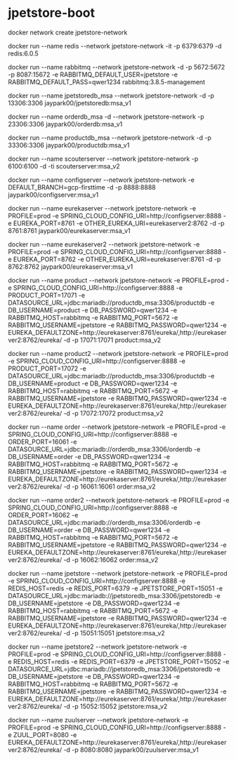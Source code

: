 # jpetstore-boot

docker network create jpetstore-network

docker run --name redis --network jpetstore-network -it -p 6379:6379 -d redis:6.0.5

docker run --name rabbitmq --network jpetstore-network -d -p 5672:5672 -p 8087:15672 -e RABBITMQ_DEFAULT_USER=jpetstore -e RABBITMQ_DEFAULT_PASS=qwer1234 rabbitmq:3.8.5-management

docker run --name jpetstoredb_msa --network jpetstore-network -d -p 13306:3306 jaypark00/jpetstoredb:msa_v1

docker run --name orderdb_msa -d --network jpetstore-network -p 23306:3306 jaypark00/orderdb:msa_v1

docker run --name productdb_msa --network jpetstore-network -d -p 33306:3306 jaypark00/productdb:msa_v1

docker run --name scouterserver --network jpetstore-network -p 6100:6100 -d -ti scouterserver:msa_v2

docker run --name configserver --network jpetstore-network -e DEFAULT_BRANCH=gcp-firsttime -d -p 8888:8888 jaypark00/configserver:msa_v1

docker run --name eurekaserver --network jpetstore-network -e PROFILE=prod -e SPRING_CLOUD_CONFIG_URI=http://configserver:8888 -e EUREKA_PORT=8761 -e OTHER_EUREKA_URI=eurekaserver2:8762 -d -p 8761:8761 jaypark00/eurekaserver:msa_v1

docker run --name eurekaserver2 --network jpetstore-network -e PROFILE=prod -e SPRING_CLOUD_CONFIG_URI=http://configserver:8888 -e EUREKA_PORT=8762 -e OTHER_EUREKA_URI=eurekaserver:8761 -d -p 8762:8762 jaypark00/eurekaserver:msa_v1

docker run --name product --network jpetstore-network -e PROFILE=prod -e SPRING_CLOUD_CONFIG_URI=http://configserver:8888 -e PRODUCT_PORT=17071 -e DATASOURCE_URL=jdbc:mariadb://productdb_msa:3306/productdb -e DB_USERNAME=product -e DB_PASSWORD=qwer1234 -e RABBITMQ_HOST=rabbitmq -e RABBITMQ_PORT=5672 -e RABBITMQ_USERNAME=jpetstore -e RABBITMQ_PASSWORD=qwer1234 -e EUREKA_DEFAULTZONE=http://eurekaserver:8761/eureka/,http://eurekaserver2:8762/eureka/ -d -p 17071:17071 product:msa_v2

docker run --name product2 --network jpetstore-network -e PROFILE=prod -e SPRING_CLOUD_CONFIG_URI=http://configserver:8888 -e PRODUCT_PORT=17072 -e DATASOURCE_URL=jdbc:mariadb://productdb_msa:3306/productdb -e DB_USERNAME=product -e DB_PASSWORD=qwer1234 -e RABBITMQ_HOST=rabbitmq -e RABBITMQ_PORT=5672 -e RABBITMQ_USERNAME=jpetstore -e RABBITMQ_PASSWORD=qwer1234 -e EUREKA_DEFAULTZONE=http://eurekaserver:8761/eureka/,http://eurekaserver2:8762/eureka/ -d -p 17072:17072 product:msa_v2

docker run --name order --network jpetstore-network -e PROFILE=prod -e SPRING_CLOUD_CONFIG_URI=http://configserver:8888 -e ORDER_PORT=16061 -e DATASOURCE_URL=jdbc:mariadb://orderdb_msa:3306/orderdb -e DB_USERNAME=order -e DB_PASSWORD=qwer1234 -e RABBITMQ_HOST=rabbitmq -e RABBITMQ_PORT=5672 -e RABBITMQ_USERNAME=jpetstore -e RABBITMQ_PASSWORD=qwer1234 -e EUREKA_DEFAULTZONE=http://eurekaserver:8761/eureka/,http://eurekaserver2:8762/eureka/ -d -p 16061:16061 order:msa_v2

docker run --name order2 --network jpetstore-network -e PROFILE=prod -e SPRING_CLOUD_CONFIG_URI=http://configserver:8888 -e ORDER_PORT=16062 -e DATASOURCE_URL=jdbc:mariadb://orderdb_msa:3306/orderdb -e DB_USERNAME=order -e DB_PASSWORD=qwer1234 -e RABBITMQ_HOST=rabbitmq -e RABBITMQ_PORT=5672 -e RABBITMQ_USERNAME=jpetstore -e RABBITMQ_PASSWORD=qwer1234 -e EUREKA_DEFAULTZONE=http://eurekaserver:8761/eureka/,http://eurekaserver2:8762/eureka/ -d -p 16062:16062 order:msa_v2

docker run --name jpetstore --network jpetstore-network -e PROFILE=prod -e SPRING_CLOUD_CONFIG_URI=http://configserver:8888 -e REDIS_HOST=redis -e REDIS_PORT=6379 -e JPETSTORE_PORT=15051 -e DATASOURCE_URL=jdbc:mariadb://jpetstoredb_msa:3306/jpetstoredb -e DB_USERNAME=jpetstore -e DB_PASSWORD=qwer1234 -e RABBITMQ_HOST=rabbitmq -e RABBITMQ_PORT=5672 -e RABBITMQ_USERNAME=jpetstore -e RABBITMQ_PASSWORD=qwer1234 -e EUREKA_DEFAULTZONE=http://eurekaserver:8761/eureka/,http://eurekaserver2:8762/eureka/ -d -p 15051:15051 jpetstore:msa_v2

docker run --name jpetstore2 --network jpetstore-network -e PROFILE=prod -e SPRING_CLOUD_CONFIG_URI=http://configserver:8888 -e REDIS_HOST=redis -e REDIS_PORT=6379 -e JPETSTORE_PORT=15052 -e DATASOURCE_URL=jdbc:mariadb://jpetstoredb_msa:3306/jpetstoredb -e DB_USERNAME=jpetstore -e DB_PASSWORD=qwer1234 -e RABBITMQ_HOST=rabbitmq -e RABBITMQ_PORT=5672 -e RABBITMQ_USERNAME=jpetstore -e RABBITMQ_PASSWORD=qwer1234 -e EUREKA_DEFAULTZONE=http://eurekaserver:8761/eureka/,http://eurekaserver2:8762/eureka/ -d -p 15052:15052 jpetstore:msa_v2

docker run --name zuulserver --network jpetstore-network -e PROFILE=prod -e SPRING_CLOUD_CONFIG_URI=http://configserver:8888 -e ZUUL_PORT=8080 -e EUREKA_DEFAULTZONE=http://eurekaserver:8761/eureka/,http://eurekaserver2:8762/eureka/ -d -p 8080:8080 jaypark00/zuulserver:msa_v1
